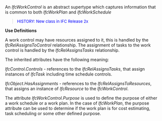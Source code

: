 An _IfcWorkControl_ is an abstract supertype which captures information that is common to both _IfcWorkPlan_ and _IfcWorkSchedule_

> <font color="#0000FF" size="-1">HISTORY: New class in IFC
		Release 2x</font>

**Use Definitions**

A work control may have resources assigned to it, this is handled by the _IfcRelAssignsToControl_ relationship. The assignment of tasks to the work control is handled by the _IfcRelAssignsTasks_ relationship.

The inherited attributes have the following meaning:

_IfcControl.Controls_ - references to the _IfcRelAssignsTasks_, that assign instances of _IfcTask_ including time schedule controls.

_IfcObject.HasAssignments_ - references to the _IfcRelAssignsToResources_, that assigns an instance of _IfcResource_ to the _IfcWorkControl_.

The attribute _IfcWorkControl.Purpose_ is used to define the purpose of either a work schedule or a work plan. In the case of _IfcWorkPlan_, the purpose attribute can be used to determine if the work plan is for cost estimating, task scheduling or some other defined purpose.